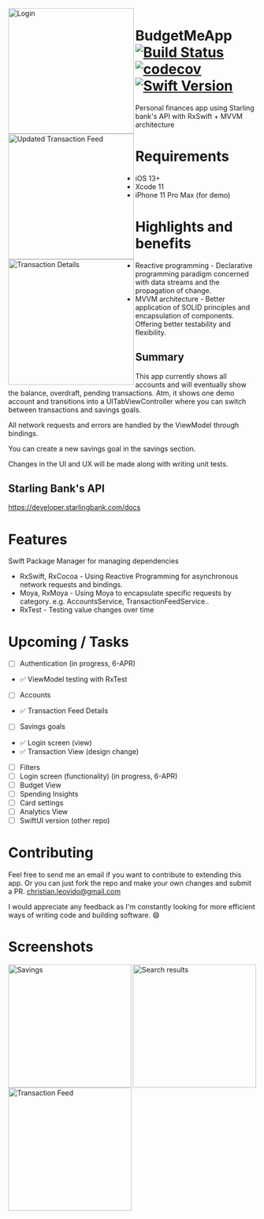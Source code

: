 <img alt="Login" src="https://user-images.githubusercontent.com/18484997/78169655-a2bdbe00-7449-11ea-9dfb-60f3e708f36b.png" width=255 align=left>
<img alt="Updated Transaction Feed" src="https://user-images.githubusercontent.com/18484997/78266111-3d2b0980-74fd-11ea-925d-9013a4856bc3.png" width=255 align=left>
<img alt="Transaction Details" src="https://user-images.githubusercontent.com/18484997/77860695-6d765d80-7208-11ea-919d-56459150ce16.png" width=255 align=left>


# BudgetMeApp [![Build Status](https://travis-ci.org/kuriishu27/BudgetMeApp.svg?branch=master)](https://travis-ci.org/kuriishu27/BudgetMeApp)  [![codecov](https://codecov.io/gh/kuriishu27/BudgetMeApp/branch/master/graph/badge.svg)](https://codecov.io/gh/kuriishu27/BudgetMeApp) [![Swift Version](https://img.shields.io/badge/Swift-5.0-F16D39.svg?style=flat)](https://github.com/apple/swift)


Personal finances app using Starling bank's API with RxSwift + MVVM architecture

# Requirements
- iOS 13+
- Xcode 11
- iPhone 11 Pro Max (for demo)

# Highlights and benefits
- Reactive programming - Declarative programming paradigm concerned with data streams and the propagation of change.
- MVVM architecture - Better application of SOLID principles and encapsulation of components. Offering better testability and flexibility.

## Summary
This app currently shows all accounts and will eventually show the balance, overdraft, pending transactions.
Atm, it shows one demo account and transitions into a UITabViewController where you can switch between transactions and savings goals.

All network requests and errors are handled by the ViewModel through bindings.

You can create a new savings goal in the savings section.

Changes in the UI and UX will be made along with writing unit tests.

## Starling Bank's API
https://developer.starlingbank.com/docs


# Features

Swift Package Manager for managing dependencies
- RxSwift, RxCocoa - 
Using Reactive Programming for asynchronous network requests and bindings.
- Moya, RxMoya - 
Using Moya to encapsulate specific requests by category. e.g. AccountsService, TransactionFeedService..
- RxTest - Testing value changes over time

# Upcoming / Tasks
- [ ] Authentication (in progress, 6-APR)
- ✅ ViewModel testing with RxTest
- [ ] Accounts
- ✅ Transaction Feed Details
- [ ] Savings goals
- ✅ Login screen (view)
- ✅ Transaction View (design change)
- [ ] Filters
- [ ] Login screen (functionality) (in progress, 6-APR)
- [ ] Budget View
- [ ] Spending Insights
- [ ] Card settings
- [ ] Analytics View
- [ ] SwiftUI version (other repo)

# Contributing
Feel free to send me an email if you want to contribute to extending this app. Or you can just fork the repo and make your own changes and submit a PR. 
christian.leovido@gmail.com

I would appreciate any feedback as I'm constantly looking for more efficient ways of writing code and building software. 😄

# Screenshots
<img alt="Savings" src="https://user-images.githubusercontent.com/18484997/77860828-3d7b8a00-7209-11ea-813a-18e7114bc892.png" width=250 align=left>
<img alt="Transaction Feed" src="https://user-images.githubusercontent.com/18484997/77860702-723b1180-7208-11ea-907e-f0e8704bed20.png" width=250 align=left>
<img alt="Search results" src="https://user-images.githubusercontent.com/18484997/78168715-5756e000-7448-11ea-8a63-5a74bace85a5.png" width=250 align=center>
